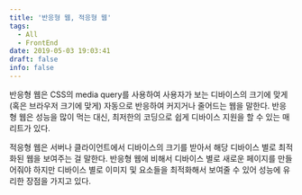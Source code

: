```yaml
---
title: '반응형 웹, 적응형 웹'
tags:
  - All
  - FrontEnd
date: 2019-05-03 19:03:41
draft: false
info: false
---
```


반응형 웹은 CSS의 media query를 사용하여 사용자가 보는 디바이스의 크기에 맞게 (혹은 브라우저 크기에 맞게) 자동으로 반응하여 커지거나 줄어드는 웹을 말한다. 반응형 웹은 성능을 많이 먹는 대신, 최저한의 코딩으로 쉽게 디바이스 지원을 할 수 있는 매리트가 있다.

적응형 웹은 서버나 클라이언트에서 디바이스의 크기를 받아서 해당 디바이스 별로 최적화된 웹을 보여주는 걸 말한다. 반응형 웹에 비해서 디바이스 별로 새로운 페이지를 만들어줘야 하지만 디바이스 별로 이미지 및 요소들을 최적화해서 보여줄 수 있어 성능에 유리한 장점을 가지고 있다.
